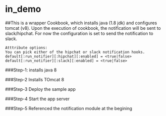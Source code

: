 # in_demo

##This is a wrapper Cookbook, which installs java (1.8 jdk) and configures tomcat (v8). Upon the execution of cookbook, the notification will be sent to slack/hipchat. 
For now the configuration is set to send the notification to slack.

````
Atttribute options:
You can pick either of the hipchat or slack notification hooks.
default[:run_notifier][:hipchat][:enabled] = <true|false> 
default[:run_notifier][:slack][:enabled] = <true|false>
````
###Step-1: 
installs java 8

###Step-2
Installs TOmcat 8

###Step-3 
Deploy the sample app

###Step-4
Start the app server

###Step-5
Referenced the notification module at the begining
